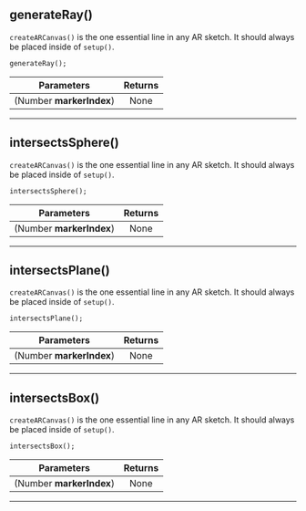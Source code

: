 ## generateRay()
`createARCanvas()` is the one essential line in any AR sketch.
It should always be placed inside of `setup()`.

```
generateRay();
```

| Parameters        | Returns          |
| ------------- |:-------------:
| (Number __markerIndex__)  | None

***

## intersectsSphere()
`createARCanvas()` is the one essential line in any AR sketch.
It should always be placed inside of `setup()`.

```
intersectsSphere();
```

| Parameters        | Returns          |
| ------------- |:-------------:
| (Number __markerIndex__)  | None

***

## intersectsPlane()
`createARCanvas()` is the one essential line in any AR sketch.
It should always be placed inside of `setup()`.

```
intersectsPlane();
```

| Parameters        | Returns          |
| ------------- |:-------------:
| (Number __markerIndex__)  | None

***

## intersectsBox()
`createARCanvas()` is the one essential line in any AR sketch.
It should always be placed inside of `setup()`.

```
intersectsBox();
```

| Parameters        | Returns          |
| ------------- |:-------------:
| (Number __markerIndex__)  | None

***